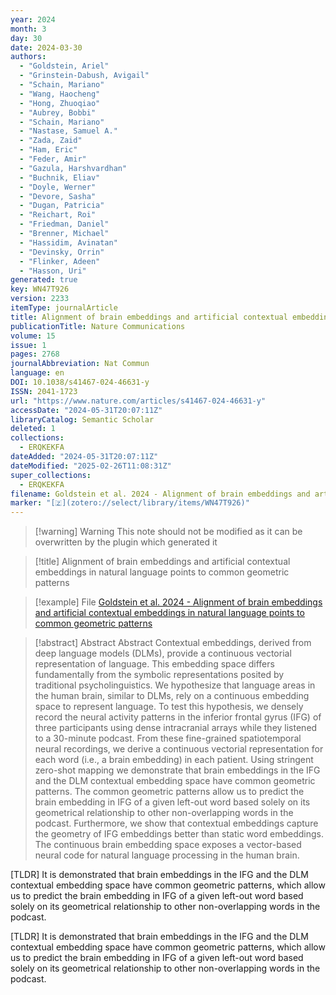 ```yaml
---
year: 2024
month: 3
day: 30
date: 2024-03-30
authors:
  - "Goldstein, Ariel"
  - "Grinstein-Dabush, Avigail"
  - "Schain, Mariano"
  - "Wang, Haocheng"
  - "Hong, Zhuoqiao"
  - "Aubrey, Bobbi"
  - "Schain, Mariano"
  - "Nastase, Samuel A."
  - "Zada, Zaid"
  - "Ham, Eric"
  - "Feder, Amir"
  - "Gazula, Harshvardhan"
  - "Buchnik, Eliav"
  - "Doyle, Werner"
  - "Devore, Sasha"
  - "Dugan, Patricia"
  - "Reichart, Roi"
  - "Friedman, Daniel"
  - "Brenner, Michael"
  - "Hassidim, Avinatan"
  - "Devinsky, Orrin"
  - "Flinker, Adeen"
  - "Hasson, Uri"
generated: true
key: WN47T926
version: 2233
itemType: journalArticle
title: Alignment of brain embeddings and artificial contextual embeddings in natural language points to common geometric patterns
publicationTitle: Nature Communications
volume: 15
issue: 1
pages: 2768
journalAbbreviation: Nat Commun
language: en
DOI: 10.1038/s41467-024-46631-y
ISSN: 2041-1723
url: "https://www.nature.com/articles/s41467-024-46631-y"
accessDate: "2024-05-31T20:07:11Z"
libraryCatalog: Semantic Scholar
deleted: 1
collections:
  - ERQKEKFA
dateAdded: "2024-05-31T20:07:11Z"
dateModified: "2025-02-26T11:08:31Z"
super_collections:
  - ERQKEKFA
filename: Goldstein et al. 2024 - Alignment of brain embeddings and artificial contextual embeddings in natural language points to common geometric patterns
marker: "[🇿](zotero://select/library/items/WN47T926)"
---
```


>[!warning] Warning
> This note should not be modified as it can be overwritten by the plugin which generated it

> [!title] Alignment of brain embeddings and artificial contextual embeddings in natural language points to common geometric patterns

> [!example] File
> [Goldstein et al. 2024 - Alignment of brain embeddings and artificial contextual embeddings in natural language points to common geometric patterns](Goldstein%20et%20al.%202024%20-%20Alignment%20of%20brain%20embeddings%20and%20artificial%20contextual%20embeddings%20in%20natural%20language%20points%20to%20common%20geometric%20patterns.pdf)

> [!abstract] Abstract
> Abstract
>             Contextual embeddings, derived from deep language models (DLMs), provide a continuous vectorial representation of language. This embedding space differs fundamentally from the symbolic representations posited by traditional psycholinguistics. We hypothesize that language areas in the human brain, similar to DLMs, rely on a continuous embedding space to represent language. To test this hypothesis, we densely record the neural activity patterns in the inferior frontal gyrus (IFG) of three participants using dense intracranial arrays while they listened to a 30-minute podcast. From these fine-grained spatiotemporal neural recordings, we derive a continuous vectorial representation for each word (i.e., a brain embedding) in each patient. Using stringent zero-shot mapping we demonstrate that brain embeddings in the IFG and the DLM contextual embedding space have common geometric patterns. The common geometric patterns allow us to predict the brain embedding in IFG of a given left-out word based solely on its geometrical relationship to other non-overlapping words in the podcast. Furthermore, we show that contextual embeddings capture the geometry of IFG embeddings better than static word embeddings. The continuous brain embedding space exposes a vector-based neural code for natural language processing in the human brain.

[TLDR] It is demonstrated that brain embeddings in the IFG and the DLM contextual embedding space have common geometric patterns, which allow us to predict the brain embedding in IFG of a given left-out word based solely on its geometrical relationship to other non-overlapping words in the podcast.

[TLDR] It is demonstrated that brain embeddings in the IFG and the DLM contextual embedding space have common geometric patterns, which allow us to predict the brain embedding in IFG of a given left-out word based solely on its geometrical relationship to other non-overlapping words in the podcast.

